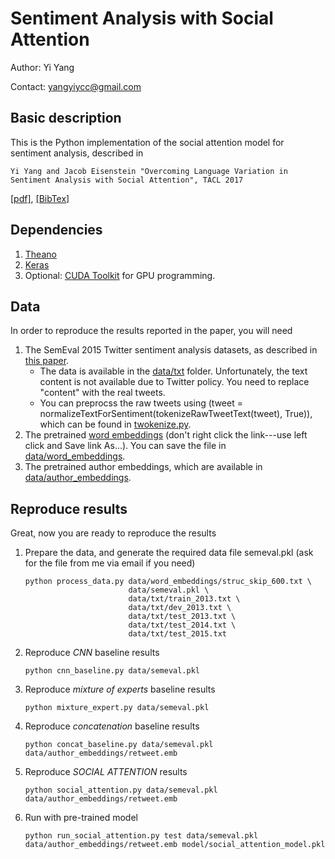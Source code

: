# Sentiment Analysis with Social Attention

Author: Yi Yang

Contact: yangyiycc@gmail.com


## Basic description

This is the Python implementation of the social attention model for sentiment analysis, described
in

    Yi Yang and Jacob Eisenstein "Overcoming Language Variation in Sentiment Analysis with Social Attention", TACL 2017

[[pdf]](https://arxiv.org/abs/1511.06052), [[BibTex]](#)


## Dependencies

1. [Theano](http://deeplearning.net/software/theano/)
2. [Keras](https://keras.io/)
3. Optional: [CUDA Toolkit](http://docs.nvidia.com/cuda/) for GPU programming.


## Data

In order to reproduce the results reported in the paper, you will need

1. The SemEval 2015 Twitter sentiment analysis datasets, as described in [this paper](http://www.anthology.aclweb.org/S/S15/S15-2078.pdf). 
    * The data is available in the [data/txt](https://github.com/yiyang-gt/social-attention/tree/master/data/txt) folder. Unfortunately, the text content is not available due to Twitter policy. You need to replace "content" with the real tweets. 
    * You can preprocss the raw tweets using (tweet = normalizeTextForSentiment(tokenizeRawTweetText(tweet), True)), which can be found in [twokenize.py](https://github.com/yiyang-gt/social-attention/blob/master/twokenize.py).
2. The pretrained [word embeddings](https://www.l2f.inesc-id.pt/~wlin/public/embeddings/struc_skip_600.txt) (don't right click the link---use left click and Save link As...). You can save the file in [data/word_embeddings](https://github.com/yiyang-gt/social-attention/tree/master/data/word_embeddings).
3. The pretrained author embeddings, which are available in [data/author_embeddings](https://github.com/yiyang-gt/social-attention/tree/master/data/author_embeddings).


## Reproduce results

Great, now you are ready to reproduce the results

1. Prepare the data, and generate the required data file semeval.pkl (ask for the file from me via email if you need)
    ```
    python process_data.py data/word_embeddings/struc_skip_600.txt \
                           data/semeval.pkl \
                           data/txt/train_2013.txt \
                           data/txt/dev_2013.txt \
                           data/txt/test_2013.txt \
                           data/txt/test_2014.txt \
                           data/txt/test_2015.txt 
    ```

2. Reproduce *CNN* baseline results
    ```
    python cnn_baseline.py data/semeval.pkl 
    ```

3. Reproduce *mixture of experts* baseline results
    ```
    python mixture_expert.py data/semeval.pkl 
    ```

4. Reproduce *concatenation* baseline results
    ```
    python concat_baseline.py data/semeval.pkl data/author_embeddings/retweet.emb
    ```

5. Reproduce *SOCIAL ATTENTION* results
    ```
    python social_attention.py data/semeval.pkl data/author_embeddings/retweet.emb
    ```

6. Run with pre-trained model
    ```
    python run_social_attention.py test data/semeval.pkl data/author_embeddings/retweet.emb model/social_attention_model.pkl
    ```

